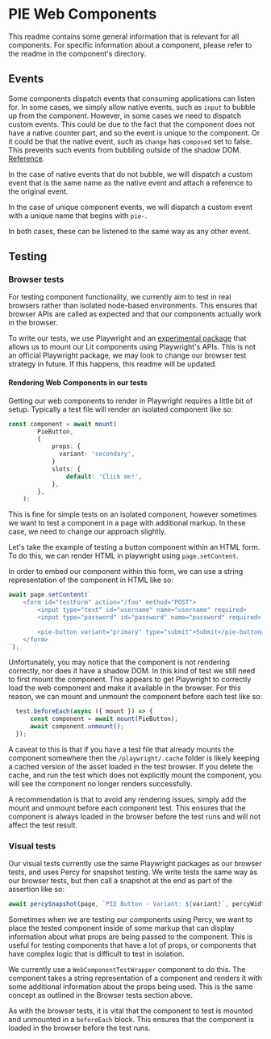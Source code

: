 # PIE Web Components

This readme contains some general information that is relevant for all components. For specific information about a component, please refer to the readme in the component's directory.

## Events
Some components dispatch events that consuming applications can listen for. In some cases, we simply allow native events, such as `input` to bubble up from the component. However, in some cases we need to dispatch custom events. This could be due to the fact that the component does not have a native counter part, and so the event is unique to the component. Or it could be that the native event, such as `change`
has `composed` set to false. This prevents such events from bubbling outside of the shadow DOM. [Reference](https://javascript.info/shadow-dom-events#event-composed).

In the case of native events that do not bubble, we will dispatch a custom event that is the same name as the native event and attach a reference to the original event.

In the case of unique component events, we will dispatch a custom event with a unique name that begins with `pie-`.

In both cases, these can be listened to the same way as any other event.

## Testing

### Browser tests
For testing component functionality, we currently aim to test in real browsers rather than isolated node-based environments. This ensures that browser APIs are called as expected and that our components actually work in the browser.

To write our tests, we use Playwright and an [experimental package](https://github.com/sand4rt/playwright-ct-web) that allows us to mount our Lit components using Playwright's APIs. This is not an official Playwright package, we may look to change our browser test strategy in future. If this happens, this readme will be updated.

#### Rendering Web Components in our tests
Getting our web components to render in Playwright requires a little bit of setup. Typically a test file will render an isolated component like so:

```ts
const component = await mount(
        PieButton,
        {
            props: {
              variant: 'secondary',
            }
            slots: {
                default: 'Click me!',
            },
        },
    );
```

This is fine for simple tests on an isolated component, however sometimes we want to test a component in a page with additional markup. In these case, we need to change our approach slightly.

Let's take the example of testing a button component within an HTML form. To do this, we can render HTML in playwright using `page.setContent`.

In order to embed our component within this form, we can use a string representation of the component in HTML like so:

```ts
await page.setContent(`
    <form id="testForm" action="/foo" method="POST">
        <input type="text" id="username" name="username" required>
        <input type="password" id="password" name="password" required>

        <pie-button variant="primary" type="submit">Submit</pie-button>
    </form>
`);
```

Unfortunately, you may notice that the component is not rendering correctly, nor does it have a shadow DOM. In this kind of test we still need to first mount the component. This appears to get Playwright to correctly load the web component and make it available in the browser. For this reason, we can mount and unmount the component before each test like so:

```ts
  test.beforeEach(async ({ mount }) => {
      const component = await mount(PieButton);
      await component.unmount();
  });
```

A caveat to this is that if you have a test file that already mounts the component somewhere then the `/playwright/.cache` folder is likely keeping a cached version of the asset loaded in the test browser. If you delete the cache, and run the test which does not explicitly mount the component, you will see the component no longer renders successfully.

A recommendation is that to avoid any rendering issues, simply add the mount and unmount before each component test. This ensures that the component is always loaded in the browser before the test runs and will not affect the test result.

### Visual tests
Our visual tests currently use the same Playwright packages as our browser tests, and uses Percy for snapshot testing. We write tests the same way as our browser tests, but then call a snapshot at the end as part of the assertion like so:

```ts
await percySnapshot(page, `PIE Button - Variant: ${variant}`, percyWidths);
```

Sometimes when we are testing our components using Percy, we want to place the tested component inside of some markup that can display information about what props are being passed to the component. This is useful for testing components that have a lot of props, or components that have complex logic that is difficult to test in isolation.

We currently use  a `WebComponentTestWrapper` component to do this. The component takes a string representation of a component and renders it with some additional information about the props being used. This is the same concept as outlined in the Browser tests section above.

As with the browser tests, it is vital that the component to test is mounted and unmounted in a `beforeEach` block. This ensures that the component is loaded in the browser before the test runs.
